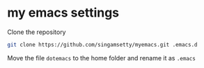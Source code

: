 # my emacs settings

Clone the repository

```bash
git clone https://github.com/singamsetty/myemacs.git .emacs.d
```

Move the file `dotemacs` to the home folder and rename it as `.emacs`


